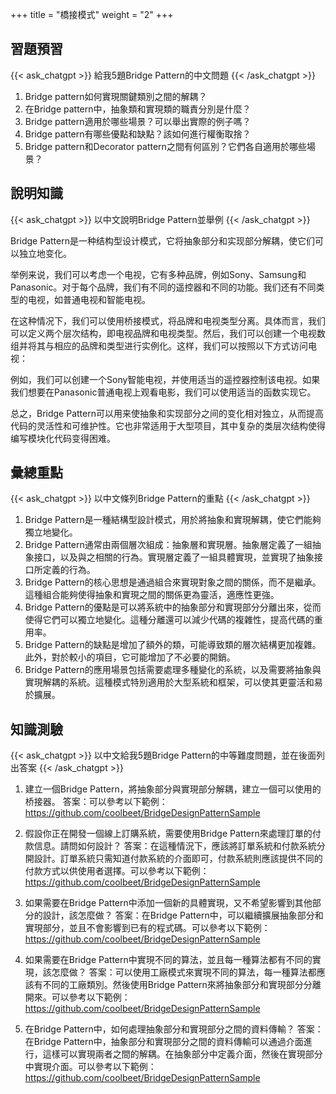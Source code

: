 +++
title = "橋接模式"
weight = "2"
+++
## 習題預習
{{< ask_chatgpt >}}
給我5題Bridge Pattern的中文問題
{{< /ask_chatgpt >}}



1. Bridge pattern如何實現關鍵類別之間的解耦？
2. 在Bridge pattern中，抽象類和實現類的職責分別是什麼？
3. Bridge pattern適用於哪些場景？可以舉出實際的例子嗎？
4. Bridge pattern有哪些優點和缺點？該如何進行權衡取捨？
5. Bridge pattern和Decorator pattern之間有何區別？它們各自適用於哪些場景？   

## 說明知識
{{< ask_chatgpt >}}
以中文說明Bridge Pattern並舉例
{{< /ask_chatgpt >}}



Bridge Pattern是一种结构型设计模式，它将抽象部分和实现部分解耦，使它们可以独立地变化。

举例来说，我们可以考虑一个电视，它有多种品牌，例如Sony、Samsung和Panasonic。对于每个品牌，我们有不同的遥控器和不同的功能。我们还有不同类型的电视，如普通电视和智能电视。

在这种情况下，我们可以使用桥接模式，将品牌和电视类型分离。具体而言，我们可以定义两个层次结构，即电视品牌和电视类型。然后，我们可以创建一个电视数组并将其与相应的品牌和类型进行实例化。这样，我们可以按照以下方式访问电视：

例如，我们可以创建一个Sony智能电视，并使用适当的遥控器控制该电视。如果我们想要在Panasonic普通电视上观看电影，我们可以使用适当的函数实现它。

总之，Bridge Pattern可以用来使抽象和实现部分之间的变化相对独立，从而提高代码的灵活性和可维护性。它也非常适用于大型项目，其中复杂的类层次结构使得编写模块化代码变得困难。   

## 彙總重點
{{< ask_chatgpt >}}
以中文條列Bridge Pattern的重點
{{< /ask_chatgpt >}}



1. Bridge Pattern是一種結構型設計模式，用於將抽象和實現解耦，使它們能夠獨立地變化。
2. Bridge Pattern通常由兩個層次組成：抽象層和實現層。抽象層定義了一組抽象接口，以及與之相關的行為。實現層定義了一組具體實現，並實現了抽象接口所定義的行為。
3. Bridge Pattern的核心思想是通過組合來實現對象之間的關係，而不是繼承。這種組合能夠使得抽象和實現之間的關係更為靈活，適應性更強。
4. Bridge Pattern的優點是可以將系統中的抽象部分和實現部分分離出來，從而使得它們可以獨立地變化。這種分離還可以減少代碼的複雜性，提高代碼的重用率。
5. Bridge Pattern的缺點是增加了額外的類，可能導致類的層次結構更加複雜。此外，對於較小的項目，它可能增加了不必要的開銷。
6. Bridge Pattern的應用場景包括需要處理多種變化的系統，以及需要將抽象與實現解耦的系統。這種模式特別適用於大型系統和框架，可以使其更靈活和易於擴展。   

## 知識測驗
{{< ask_chatgpt >}}
以中文給我5題Bridge Pattern的中等難度問題，並在後面列出答案
{{< /ask_chatgpt >}}



1. 建立一個Bridge Pattern，將抽象部分與實現部分解耦，建立一個可以使用的桥接器。
答案：可以參考以下範例：https://github.com/coolbeet/BridgeDesignPatternSample

2. 假設你正在開發一個線上訂購系統，需要使用Bridge Pattern來處理訂單的付款信息。請問如何設計？
答案：在這種情況下，應該將訂單系統和付款系統分開設計。訂單系統只需知道付款系統的介面即可，付款系統則應該提供不同的付款方式以供使用者選擇。可以參考以下範例：https://github.com/coolbeet/BridgeDesignPatternSample

3. 如果需要在Bridge Pattern中添加一個新的具體實現，又不希望影響到其他部分的設計，該怎麼做？
答案：在Bridge Pattern中，可以繼續擴展抽象部分和實現部分，並且不會影響到已有的程式碼。可以參考以下範例：https://github.com/coolbeet/BridgeDesignPatternSample

4. 如果需要在Bridge Pattern中實現不同的算法，並且每一種算法都有不同的實現，該怎麼做？
答案：可以使用工廠模式來實現不同的算法，每一種算法都應該有不同的工廠類別。然後使用Bridge Pattern來將抽象部分和實現部分分離開來。可以參考以下範例：https://github.com/coolbeet/BridgeDesignPatternSample

5. 在Bridge Pattern中，如何處理抽象部分和實現部分之間的資料傳輸？
答案：在Bridge Pattern中，抽象部分和實現部分之間的資料傳輸可以通過介面進行，這樣可以實現兩者之間的解耦。在抽象部分中定義介面，然後在實現部分中實現介面。可以參考以下範例：https://github.com/coolbeet/BridgeDesignPatternSample   

